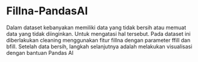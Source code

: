 # Fillna-PandasAI

Dalam dataset kebanyakan memiliki data yang tidak bersih atau memuat data yang tidak diinginkan. Untuk mengatasi hal tersebut.
Pada dataset ini diberlakukan cleaning menggunakan fitur fillna dengan parameter ffill dan bfill.
Setelah data bersih, langkah selanjutnya adalah melakukan visualisasi dengan bantuan Pandas AI

